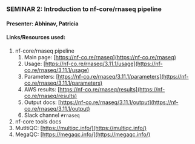 ### SEMINAR 2: Introduction to nf-core/rnaseq pipeline

  

#### **Presenter: Abhinav, Patricia**

  

#### **Links/Resources used:**

1. nf-core/rnaseq pipeline
    1. Main page: [https://nf-co.re/rnaseq](https://nf-co.re/rnaseq)
    2. Usage: [https://nf-co.re/rnaseq/3.11.1/usage](https://nf-co.re/rnaseq/3.11.1/usage)
    3. Parameters: [https://nf-co.re/rnaseq/3.11.1/parameters](https://nf-co.re/rnaseq/3.11.1/parameters)
    4. AWS results: [https://nf-co.re/rnaseq/results](https://nf-co.re/rnaseq/results)
    5. Output docs: [https://nf-co.re/rnaseq/3.11.1/output](https://nf-co.re/rnaseq/3.11.1/output)
    6. Slack channel `#rnaseq`
2. nf-core tools docs
3. MutltiQC: [https://multiqc.info/](https://multiqc.info/)
4. MegaQC: [https://megaqc.info/](https://megaqc.info/)
